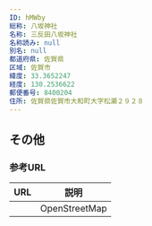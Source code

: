 ```yaml
---
ID: hMWby
総称: 八坂神社
名称: 三反田八坂神社
名称読み: null
別名: null
都道府県: 佐賀県
区域: 佐賀市
緯度: 33.3652247
経度: 130.2536622
郵便番号: 8400204
住所: 佐賀県佐賀市大和町大字松瀬２９２８
---
```


## その他

### 参考URL

| URL | 説明          |
| --- | ------------- |
|     | OpenStreetMap |
